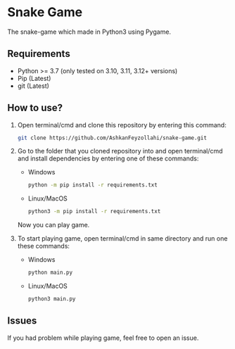 # Snake Game

The snake-game which made in Python3 using Pygame.

## Requirements

* Python >= 3.7 (only tested on 3.10, 3.11, 3.12+ versions)
* Pip (Latest)
* git (Latest)

## How to use?

1. Open terminal/cmd and clone this repository by entering this command:

    ```bash
    git clone https://github.com/AshkanFeyzollahi/snake-game.git
    ```

2. Go to the folder that you cloned repository into and open terminal/cmd
    and install dependencies by entering one of these commands:

    * Windows

        ```bash
        python -m pip install -r requirements.txt
        ```

    * Linux/MacOS

        ```bash
        python3 -m pip install -r requirements.txt
        ```

    Now you can play game.

3. To start playing game, open terminal/cmd in same directory and
    run one these commands:

    * Windows

        ```bash
        python main.py
        ```

    * Linux/MacOS

        ```bash
        python3 main.py
        ```

## Issues

If you had problem while playing game, feel free to open an issue.
